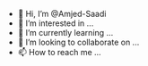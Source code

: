 - 👋 Hi, I’m @Amjed-Saadi
- 👀 I’m interested in ...
- 🌱 I’m currently learning ...
- 💞️ I’m looking to collaborate on ...
- 📫 How to reach me ...

<!---
Amjed-Saadi/Amjed-Saadi is a ✨ special ✨ repository because its `README.md` (this file) appears on your GitHub profile.
You can click the Preview link to take a look at your changes.
--->
